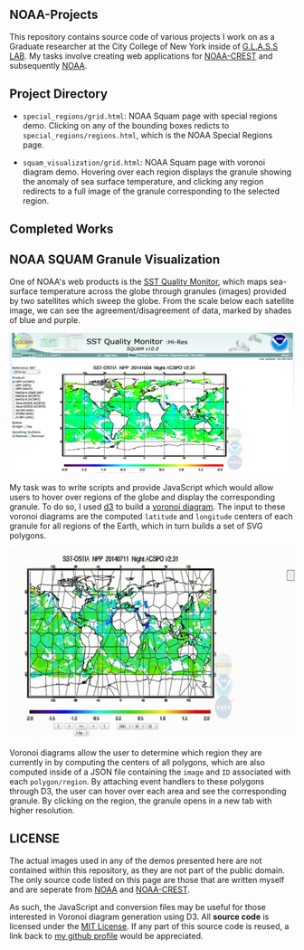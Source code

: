 NOAA-Projects
-------------

This repository contains source code of various projects I work on as a Graduate researcher at the City College of New York inside of 
[G.L.A.S.S LAB](https://bitbucket.org/glasslab/profile/members). My tasks involve creating web applications for [NOAA-CREST](http://crest.ccny.cuny.edu/) and subsequently [NOAA](http://www.noaa.gov/).

Project Directory
-----------------

* `special_regions/grid.html`: NOAA Squam page with special regions demo. Clicking on any of the bounding boxes redicts to `special_regions/regions.html`, which is the NOAA Special Regions page.

* `squam_visualization/grid.html`: NOAA Squam page with voronoi diagram demo. Hovering over each region displays the granule showing the anomaly of sea surface temperature, and clicking any region redirects to a full image of the granule corresponding to the selected region. 

Completed Works
---------------

NOAA SQUAM Granule Visualization
--------------------------------

One of NOAA's web products is the [SST Quality Monitor](http://www.star.nesdis.noaa.gov/sod/sst/squam/HR/index.html#), which maps sea-surface temperature across the globe through granules (images) provided by two satellites which sweep the globe. From the scale below each satellite image, we can see the agreement/disagreement of data, marked by shades of blue and purple.

![alt tag](https://github.com/DrkSephy/NOAA-Projects/blob/master/img/squam.png)

 My task was to write scripts and provide JavaScript which would allow users to hover over regions of the globe and display the corresponding granule. To do so, I used [d3](http://d3js.org/) to build a [voronoi diagram](http://en.wikipedia.org/wiki/Voronoi_diagram). The input to these voronoi diagrams are the computed `latitude` and `longitude` centers of each granule for all regions of the Earth, which in turn builds a set of SVG polygons. 

 ![alt tag](https://github.com/DrkSephy/NOAA-Projects/blob/master/img/squam.gif)

 Voronoi diagrams allow the user to determine which region they are currently in by computing the centers of all polygons, which are also computed inside of a JSON file containing the `image` and `ID` associated with each `polygon/region`. By attaching event handlers to these polygons through D3, the user can hover over each area and see the corresponding granule. By clicking on the region, the granule opens in a new tab with higher resolution. 

LICENSE
-------

The actual images used in any of the demos presented here are not contained within this repository, as they are not part of the public domain. The only source code listed on this page are those that are written myself and are seperate from [NOAA](http://www.noaa.gov/) and [NOAA-CREST](http://crest.ccny.cuny.edu/). 

As such, the JavaScript and conversion files may be useful for those interested in Voronoi diagram generation using D3. All **source code** is licensed under the [MIT License](https://github.com/DrkSephy/NOAA-Projects/blob/master/LICENSE.txt). If any part of this source code is reused, a link back to [my github profile](https://github.com/DrkSephy) would be appreciated. 


